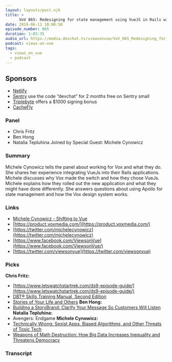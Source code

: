 ```yaml
---
layout: layouts/post.njk
title: >
      VoV 065: Redesigning for state management using VueJS in Rails with Michele Cynowicz
date: 2019-06-11 10:00:58
episode_number: 065
duration: 1:03:35
audio_url: https://media.devchat.tv/viewsonvue/VoV_065_Redesigning_for_state_management_using_VueJS_in_Rails_with_Michele_Cynowicz.mp3
podcast: views-on-vue
tags: 
  - views_on_vue
  - podcast
---
```


## **Sponsors**

- [Netlify](https://www.netlify.com/)
- [Sentry](https://sentry.io/) use the code “devchat” for 2 months free on Sentry small
- [Triplebyte](https://triplebyte.com/vue) offers a $1000 signing bonus
- [CacheFly](https://www.cachefly.com/)

### **Panel**

- Chris Fritz
- Ben Hong
- Natalia Tepluhina
Joined by Special Guest: Michele Cynowicz
### **Summary**
Michele Cynowicz tells the panel about working for Vox and what they do. She shares her experience integrating VueJs into their Rails applications. Michele discusses why Vox made the switch and how they chose VueJs. Michele explains how they rolled out the new application and what they might have done differently. She answers questions about using Apollo for state management and how the Vox design system works. &nbsp;
### **Links**

- [Michele Cynowicz - Shifting to Vue](https://www.youtube.com/watch?v=AWQTbb6rmwI)
- [https://product.voxmedia.com/](https://product.voxmedia.com/)
- [https://twitter.com/michelecynowicz](https://twitter.com/michelecynowicz)
- [https://www.facebook.com/ViewsonVue](https://www.facebook.com/ViewsonVue/)
- [https://twitter.com/viewsonvue](https://twitter.com/viewsonvue)

### **Picks**
 **Chris Fritz:**
- [https://www.letswatchstartrek.com/ds9-episode-guide/](https://www.letswatchstartrek.com/ds9-episode-guide/)
- [DBT® Skills Training Manual, Second Edition](https://www.amazon.com/gp/slredirect/picassoRedirect.html/ref=pa_sp_atf_stripbooks_sr_pg1_1?ie=UTF8&qid=1548462018&sr=8-1&linkCode=ll1&tag=devchattv-20&linkId=f06bfe7482dca8bb751ed6d7cc86e2ab&language=en_US)
- [Stories of Your Life and Others](https://www.amazon.com/Stories-Your-Life-Others-Chiang-ebook/dp/B0048EKOP0/ref=sr_1_1?ie=UTF8&qid=1548462018&sr=8-1&linkCode=ll1&tag=devchattv-20&linkId=f06bfe7482dca8bb751ed6d7cc86e2ab&language=en_US)
**Ben Hong:**
- [Building a StoryBrand: Clarify Your Message So Customers Will Listen](https://www.amazon.com/gp/slredirect/picassoRedirect.html/ref=pa_sp_atf_stripbooks_sr_pg1_1?ie=UTF8&qid=1548462018&sr=8-1&linkCode=ll1&tag=devchattv-20&linkId=f06bfe7482dca8bb751ed6d7cc86e2ab&language=en_US)
**Natalia Tepluhina:**
- Avengers: Endgame
**Michele Cynowicz:**
- [Technically Wrong: Sexist Apps, Biased Algorithms, and Other Threats of Toxic Tech](https://www.amazon.com/Technically-Wrong-Sexist-Algorithms-Threats/dp/0393356043/ref=sr_1_1?ie=UTF8&qid=1548462018&sr=8-1&linkCode=ll1&tag=devchattv-20&linkId=f06bfe7482dca8bb751ed6d7cc86e2ab&language=en_US)
- [Weapons of Math Destruction: How Big Data Increases Inequality and Threatens Democracy](https://www.amazon.com/Weapons-Math-Destruction-Increases-Inequality/dp/0553418831/ref=sr_1_3?ie=UTF8&qid=1548462018&sr=8-1&linkCode=ll1&tag=devchattv-20&linkId=f06bfe7482dca8bb751ed6d7cc86e2ab&language=en_US)


### Transcript


